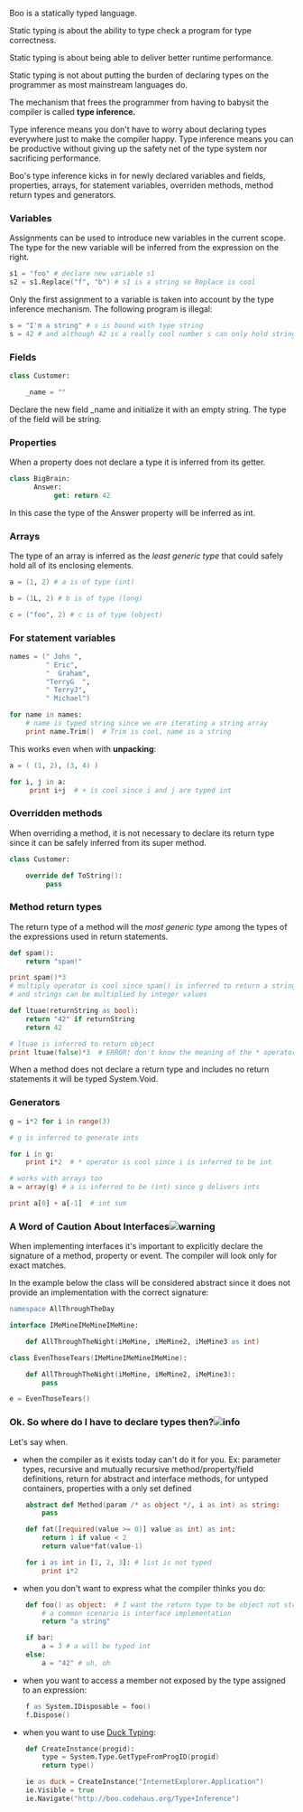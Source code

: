 Boo is a statically typed language.

Static typing is about the ability to type check a program for type correctness.

Static typing is about being able to deliver better runtime performance.

Static typing is not about putting the burden of declaring types on the programmer as most mainstream languages do.

The mechanism that frees the programmer from having to babysit the compiler is called **type inference.**

Type inference means you don't have to worry about declaring types everywhere just to make the compiler happy. Type inference means you can be productive without giving up the safety net of the type system nor sacrificing performance.

Boo's type inference kicks in for newly declared variables and fields, properties, arrays, for statement variables, overriden methods, method return types and generators.

### Variables

Assignments can be used to introduce new variables in the current scope. The type for the new variable will be inferred from the expression on the right.
```boo
s1 = "foo" # declare new variable s1
s2 = s1.Replace("f", "b") # s1 is a string so Replace is cool
```
Only the first assignment to a variable is taken into account by the type inference mechanism.
The following program is illegal:
```boo
s = "I'm a string" # s is bound with type string
s = 42 # and although 42 is a really cool number s can only hold strings
```
### Fields
```boo
class Customer:

    _name = ""
```
Declare the new field _name and initialize it with an empty string. The type of the field will be string.
### Properties
When a property does not declare a type it is inferred from its getter.
```boo
class BigBrain:
      Answer:
           get: return 42
```
In this case the type of the Answer property will be inferred as int.
### Arrays
The type of an array is inferred as the _least generic type_ that could safely hold all of its enclosing elements.
```boo
a = (1, 2) # a is of type (int)

b = (1L, 2) # b is of type (long)

c = ("foo", 2) # c is of type (object)
```
### For statement variables
```boo
names = (" John ",
         " Eric",
         "  Graham",
         "TerryG  ",
         " TerryJ",
         " Michael")

for name in names:
    # name is typed string since we are iterating a string array
    print name.Trim()  # Trim is cool, name is a string
```
This works even when with **unpacking**:
```boo
a = ( (1, 2), (3, 4) )

for i, j in a:
     print i+j  # + is cool since i and j are typed int
```
### Overridden methods
When overriding a method, it is not necessary to declare its return type since it can be safely inferred from its super method.
```boo
class Customer:

    override def ToString():
         pass
```
### Method return types
The return type of a method will the _most generic type_ among the types of the expressions used in return statements.
```boo
def spam():
    return "spam!"

print spam()*3
# multiply operator is cool since spam() is inferred to return a string
# and strings can be multiplied by integer values
```
```boo
def ltuae(returnString as bool):
    return "42" if returnString
    return 42

# ltuae is inferred to return object
print ltuae(false)*3  # ERROR! don't know the meaning of the * operator
```
When a method does not declare a return type and includes no return statements it will be typed System.Void.
### Generators
```boo
g = i*2 for i in range(3)

# g is inferred to generate ints

for i in g:
    print i*2  # * operator is cool since i is inferred to be int

# works with arrays too
a = array(g) # a is inferred to be (int) since g delivers ints

print a[0] + a[-1]  # int sum
```
### A Word of Caution About Interfaces![warning](http://docs.codehaus.org/s/en_GB/3278/15/_/images/icons/emoticons/warning.png) 

When implementing interfaces it's important to explicitly declare the signature of a method, property or event. The compiler will look only for exact matches.

In the example below the class will be considered abstract since it does not provide an implementation with the correct signature:
```boo
namespace AllThroughTheDay

interface IMeMineIMeMineIMeMine:

    def AllThroughTheNight(iMeMine, iMeMine2, iMeMine3 as int)

class EvenThoseTears(IMeMineIMeMineIMeMine):

    def AllThroughTheNight(iMeMine, iMeMine2, iMeMine3):
        pass

e = EvenThoseTears()
```
### Ok. So where do I have to declare types then?![info](http://docs.codehaus.org/s/en_GB/3278/15/_/images/icons/emoticons/information.png)

Let's say when.

* when the compiler as it exists today can't do it for you. Ex: parameter types, recursive and mutually recursive method/property/field definitions, return for abstract and interface methods, for untyped containers, properties with a only set defined
```boo
    abstract def Method(param /* as object */, i as int) as string:
        pass

    def fat([required(value >= 0)] value as int) as int:
        return 1 if value < 2
        return value*fat(value-1)

    for i as int in [1, 2, 3]: # list is not typed
        print i*2
```
* when you don't want to express what the compiler thinks you do:
```boo
    def foo() as object:  # I want the return type to be object not string
        # a common scenario is interface implementation
        return "a string"

    if bar:
        a = 3 # a will be typed int
    else:
        a = "42" # uh, oh
```
* when you want to access a member not exposed by the type assigned to an expression:
```boo
    f as System.IDisposable = foo()
    f.Dispose()
```
* when you want to use [Duck Typing](https://github.com/bamboo/boo/wiki/Duck-Typing):
```boo
    def CreateInstance(progid):
        type = System.Type.GetTypeFromProgID(progid)
        return type()
```
```boo
    ie as duck = CreateInstance("InternetExplorer.Application")
    ie.Visible = true
    ie.Navigate("http://boo.codehaus.org/Type+Inference")
```

